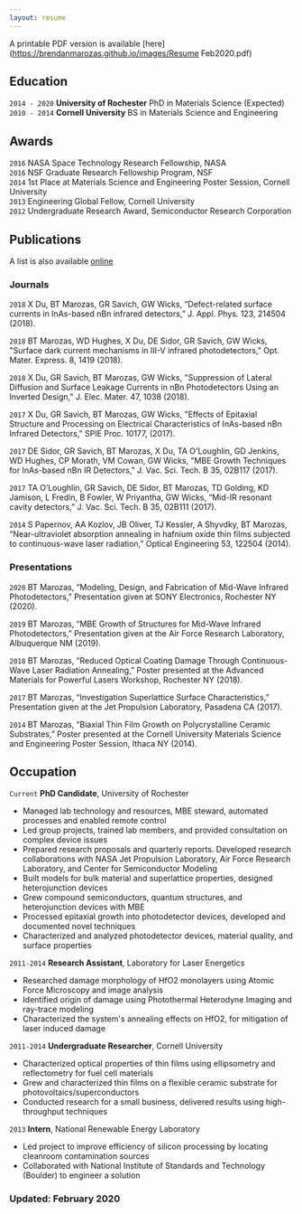 ```yaml
---
layout: resume
---
```


A printable PDF version is available [here](https://brendanmarozas.github.io/images/Resume Feb2020.pdf)

## Education

`2014 - 2020`
__University of Rochester__
PhD in Materials Science (Expected) <br>
`2010 - 2014`
__Cornell University__
BS in Materials Science and Engineering 

## Awards

`2016` NASA Space Technology Research Fellowship, NASA <br>
`2016` NSF Graduate Research Fellowship Program, NSF <br>
`2014` 1st Place at Materials Science and Engineering Poster Session, Cornell University <br>
`2013` Engineering Global Fellow, Cornell University <br>
`2012` Undergraduate Research Award, Semiconductor Research Corporation <br>

## Publications
A list is also available [online](https://scholar.google.co.uk/citations?user=XaOFLHIAAAAJ)

### Journals

`2018`
X Du, BT Marozas, GR Savich, GW Wicks, “Defect-related surface currents in InAs-based nBn infrared detectors,” J. Appl. Phys. 123, 214504 (2018).

`2018`
BT Marozas, WD Hughes, X Du, DE Sidor, GR Savich, GW Wicks, "Surface dark current mechanisms in III-V infrared photodetectors," Opt. Mater. Express. 8, 1419 (2018).

`2018`
X Du, GR Savich, BT Marozas, GW Wicks, "Suppression of Lateral Diffusion and Surface Leakage Currents in nBn Photodetectors Using an Inverted Design," J. Elec. Mater. 47, 1038 (2018).

`2017`
X Du, GR Savich, BT Marozas, GW Wicks, "Effects of Epitaxial Structure and Processing on Electrical Characteristics of InAs-based nBn Infrared Detectors," SPIE Proc. 10177, (2017).

`2017`
DE Sidor, GR Savich, BT Marozas, X Du, TA O'Loughlin, GD Jenkins, WD Hughes, CP Morath, VM Cowan, GW Wicks, "MBE Growth Techniques for InAs-based nBn IR Detectors," J. Vac. Sci. Tech. B 35, 02B117 (2017).

`2017`
TA O’Loughlin, GR Savich, DE Sidor, BT Marozas, TD Golding, KD Jamison, L Fredin, B Fowler, W Priyantha, GW Wicks, “Mid-IR resonant cavity detectors,” J. Vac. Sci. Tech. B 35, 02B111 (2017).

`2014`
S Papernov, AA Kozlov, JB Oliver, TJ Kessler, A Shyvdky, BT Marozas, “Near-ultraviolet absorption annealing in hafnium oxide thin films subjected to continuous-wave laser radiation,” Optical Engineering 53, 122504 (2014).

### Presentations

`2020`
BT Marozas, “Modeling, Design, and Fabrication of Mid-Wave Infrared Photodetectors,” Presentation given at SONY Electronics, Rochester NY (2020).

`2019`
BT Marozas, “MBE Growth of Structures for Mid-Wave Infrared Photodetectors,” Presentation given at the Air Force Research Laboratory, Albuquerque NM (2019).

`2018`
BT Marozas, “Reduced Optical Coating Damage Through Continuous-Wave Laser Radiation Annealing,” Poster presented at the Advanced Materials for Powerful Lasers Workshop, Rochester NY (2018).

`2017`
BT Marozas, “Investigation Superlattice Surface Characteristics,” Presentation given at the Jet Propulsion Laboratory, Pasadena CA (2017).

`2014`
BT Marozas, “Biaxial Thin Film Growth on Polycrystalline Ceramic Substrates,” Poster presented at the    Cornell University Materials Science and Engineering Poster Session, Ithaca NY (2014).

## Occupation

`Current`
__PhD Candidate__, University of Rochester 
-	Managed lab technology and resources, MBE steward, automated processes and enabled remote control
-	Led group projects, trained lab members, and provided consultation on complex device issues
-	Prepared research proposals and quarterly reports. Developed research collaborations with NASA Jet Propulsion Laboratory, Air Force Research Laboratory, and Center for Semiconductor Modeling
-	Built models for bulk material and superlattice properties, designed heterojunction devices
-	Grew compound semiconductors, quantum structures, and heterojunction devices with MBE
-	Processed epitaxial growth into photodetector devices, developed and documented novel techniques
-	Characterized and analyzed photodetector devices, material quality, and surface properties


`2011-2014`
__Research Assistant__, Laboratory for Laser Energetics
-	Researched damage morphology of HfO2 monolayers using Atomic Force Microscopy and image analysis
-	Identified origin of damage using Photothermal Heterodyne Imaging and ray-trace modeling
-	Characterized the system's annealing effects on HfO2, for mitigation of laser induced damage


`2011-2014`
__Undergraduate Researcher__, Cornell University
-	Characterized optical properties of thin films using ellipsometry and reflectometry for fuel cell materials
-	Grew and characterized thin films on a flexible ceramic substrate for photovoltaics/superconductors
-	Conducted research for a small business, delivered results using high-throughput techniques


`2013`
__Intern__, National Renewable Energy Laboratory
-	Led project to improve efficiency of silicon processing by locating cleanroom contamination sources
-	Collaborated with National Institute of Standards and Technology (Boulder) to engineer a solution



### Updated: February 2020
